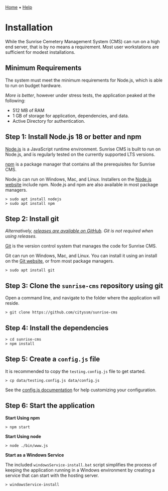 [Home](https://cityssm.github.io/sunrise-cms/)
•
[Help](https://cityssm.github.io/sunrise-cms/docs/)

# Installation

While the Sunrise Cemetery Management System (CMS) can run on a high end server,
that is by no means a requirement.
Most user workstations are sufficient for modest installations.

## Minimum Requirements

The system must meet the minimum requirements for Node.js,
which is able to run on budget hardware.

_More is better_, however under stress tests,
the application peaked at the following:

- 512 MB of RAM
- 1 GB of storage for application, dependencies, and data.
- Active Directory for authentication.

## Step 1: Install Node.js 18 or better and npm

[Node.js](https://nodejs.org) is a JavaScript runtime environment.
Sunrise CMS is built to run on Node.js, and is regularly tested on the currently supported LTS versions.

[npm](https://www.npmjs.com/) is a package manager that contains all the prerequisites
for Sunrise CMS.

Node.js can run on Windows, Mac, and Linux.
Installers on the [Node.js website](https://nodejs.org) include npm.
Node.js and npm are also available in most package managers.

    > sudo apt install nodejs
    > sudo apt install npm

## Step 2: Install git

_Alternatively, [releases are available on GitHub](https://github.com/cityssm/sunrise-cms/releases). Git is not required when using releases._

[Git](https://git-scm.com/) is the version control system that manages the
code for Sunrise CMS.

Git can run on Windows, Mac, and Linux.
You can install it using an install on the [Git website](https://git-scm.com/),
or from most package managers.

    > sudo apt install git

## Step 3: Clone the `sunrise-cms` repository using git

Open a command line, and navigate to the folder where the application will reside.

    > git clone https://github.com/cityssm/sunrise-cms

## Step 4: Install the dependencies

    > cd sunrise-cms
    > npm install

## Step 5: Create a `config.js` file

It is recommended to copy the `testing.config.js` file to get started.

    > cp data/testing.config.js data/config.js

See the [config.js documentation](configJs.md) for help customizing
your configuration.

## Step 6: Start the application

**Start Using npm**

    > npm start

**Start Using node**

    > node ./bin/www.js

**Start as a Windows Service**

The included `windowsService-install.bat` script simplifies
the process of keeping the application running in a Windows environment
by creating a service that can start with the hosting server.

    > windowsService-install
